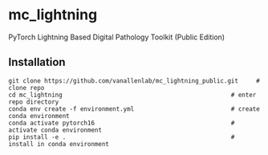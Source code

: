 # mc_lightning
PyTorch Lightning Based Digital Pathology Toolkit (Public Edition)

## Installation

````
git clone https://github.com/vanallenlab/mc_lightning_public.git     # clone repo
cd mc_lightning                                               # enter repo directory
conda env create -f environment.yml                           # create conda environment
conda activate pytorch16                                      # activate conda environment
pip install -e .                                              # install in conda environment
````

